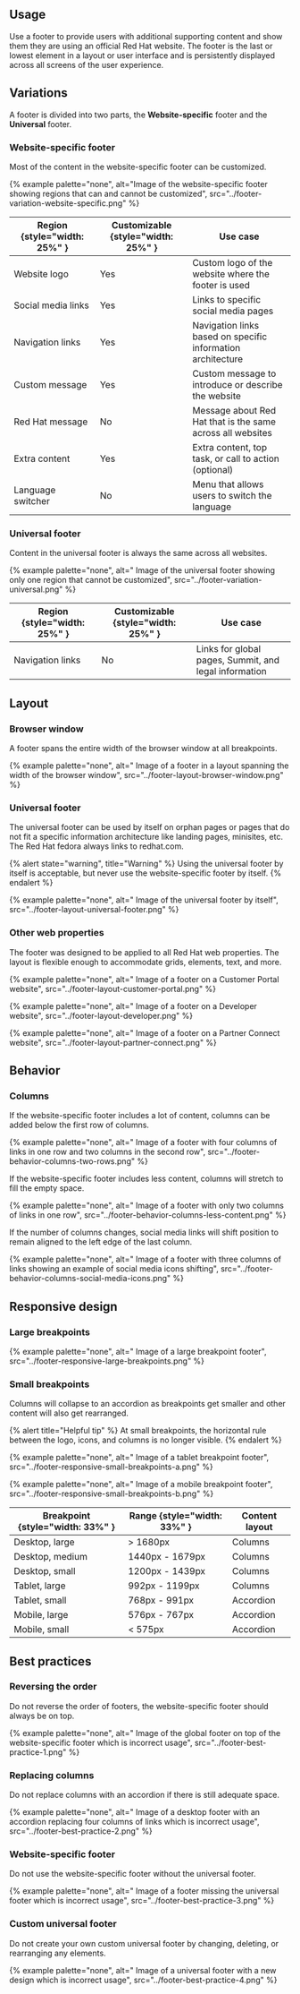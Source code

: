 ## Usage 
Use a footer to provide users with additional supporting content and show them they are using an official Red Hat website. The footer is the last or lowest element in a layout or user interface and is persistently displayed across all screens of the user experience.

## Variations 
A footer is divided into two parts, the **Website-specific** footer and the **Universal** footer.
### Website-specific footer 
Most of the content in the website-specific footer can be customized.

{% example palette="none",
          alt="Image of the website-specific footer showing regions that can and cannot be customized",
          src="../footer-variation-website-specific.png" %}

| Region {style="width: 25%" } | Customizable {style="width: 25%" } | Use case                                                    |
| ---------------------------- | ---------------------------------- | ----------------------------------------------------------- |
| Website logo                 | Yes                                | Custom logo of the website where the footer is used         |
| Social media links           | Yes                                | Links to specific social media pages                        |
| Navigation links             | Yes                                | Navigation links based on specific information architecture |
| Custom message               | Yes                                | Custom message to introduce or describe the website         |
| Red Hat message              | No                                 | Message about Red Hat that is the same across all websites  |
| Extra content                | Yes                                | Extra content, top task, or call to action (optional)       |
| Language switcher            | No                                 | Menu that allows users to switch the language               |


### Universal footer 
Content in the universal footer is always the same across all websites.

{% example palette="none",
          alt=" Image of the universal footer showing only one region that cannot be customized",
          src="../footer-variation-universal.png" %}

| Region {style="width: 25%" } | Customizable {style="width: 25%" } | Use case                                              |
| ---------------------------- | ---------------------------------- | ----------------------------------------------------- |
| Navigation links             | No                                 | Links for global pages, Summit, and legal information |

## Layout 
### Browser window 
A footer spans the entire width of the browser window at all breakpoints.

{% example palette="none",
          alt=" Image of a footer in a layout spanning the width of the browser window",
          src="../footer-layout-browser-window.png" %}

### Universal footer 
The universal footer can be used by itself on orphan pages or pages that do not fit a specific information architecture like landing pages, minisites, etc. The Red Hat fedora always links to redhat.com.


{% alert state="warning", title="Warning" %}
Using the universal footer by itself is acceptable, but never use the website-specific footer by itself.
{% endalert %}

{% example palette="none",
          alt=" Image of the universal footer by itself",
          src="../footer-layout-universal-footer.png" %}

### Other web properties 
The footer was designed to be applied to all Red Hat web properties. The layout is flexible enough to accommodate grids, elements, text, and more.

{% example palette="none",
          alt=" Image of a footer on a Customer Portal website",
          src="../footer-layout-customer-portal.png" %}

{% example palette="none",
          alt=" Image of a footer on a Developer website",
          src="../footer-layout-developer.png" %}

{% example palette="none",
          alt=" Image of a footer on a Partner Connect website",
          src="../footer-layout-partner-connect.png" %}

## Behavior 

### Columns 
If the website-specific footer includes a lot of content, columns can be added below the first row of columns.

{% example palette="none",
          alt=" Image of a footer with four columns of links in one row and two columns in the second row",
          src="../footer-behavior-columns-two-rows.png" %}

If the website-specific footer includes less content, columns will stretch to fill the empty space.

{% example palette="none",
          alt=" Image of a footer with only two columns of links in one row",
          src="../footer-behavior-columns-less-content.png" %}

If the number of columns changes, social media links will shift position to remain aligned to the left edge of the last column.

{% example palette="none",
          alt=" Image of a footer with three columns of links showing an example of social media icons shifting",
          src="../footer-behavior-columns-social-media-icons.png" %}

## Responsive design 

### Large breakpoints 
{% example palette="none",
          alt=" Image of a large breakpoint footer",
          src="../footer-responsive-large-breakpoints.png" %}

### Small breakpoints 
Columns will collapse to an accordion as breakpoints get smaller and other content will also get rearranged.

{% alert title="Helpful tip" %}
At small breakpoints, the horizontal rule between the logo, icons, and columns is no longer visible.
{% endalert %}

{% example palette="none",
          alt=" Image of a tablet breakpoint footer",
          src="../footer-responsive-small-breakpoints-a.png" %}

{% example palette="none",
          alt=" Image of a mobile breakpoint footer",
          src="../footer-responsive-small-breakpoints-b.png" %}


| Breakpoint {style="width: 33%" } | Range {style="width: 33%" } | Content layout |
| -------------------------------- | --------------------------- | -------------- |
| Desktop, large                   | > 1680px                    | Columns        |
| Desktop, medium                  | 1440px - 1679px             | Columns        |
| Desktop, small                   | 1200px - 1439px             | Columns        |
| Tablet, large                    | 992px - 1199px              | Columns        |
| Tablet, small                    | 768px - 991px               | Accordion      |
| Mobile, large                    | 576px - 767px               | Accordion      |
| Mobile, small                    | < 575px                     | Accordion      |

## Best practices 
### Reversing the order 
Do not reverse the order of footers, the website-specific footer should always be on top.

{% example palette="none",
          alt=" Image of the global footer on top of the website-specific footer which is incorrect usage",
          src="../footer-best-practice-1.png" %}

### Replacing columns 
Do not replace columns with an accordion if there is still adequate space.

{% example palette="none",
          alt=" Image of a desktop footer with an accordion replacing four columns of links which is incorrect usage",
          src="../footer-best-practice-2.png" %}

### Website-specific footer 
Do not use the website-specific footer without the universal footer.

{% example palette="none",
          alt=" Image of a footer missing the universal footer which is incorrect usage",
          src="../footer-best-practice-3.png" %}

### Custom universal footer 
Do not create your own custom universal footer by changing, deleting, or rearranging any elements.

{% example palette="none",
          alt=" Image of a universal footer with a new design which is incorrect usage",
          src="../footer-best-practice-4.png" %}
